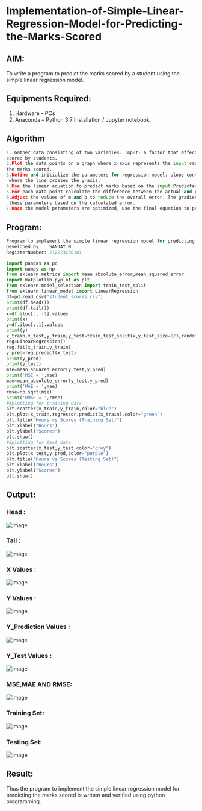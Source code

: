 # Implementation-of-Simple-Linear-Regression-Model-for-Predicting-the-Marks-Scored

## AIM:
To write a program to predict the marks scored by a student using the simple linear regression model.

## Equipments Required:
1. Hardware – PCs
2. Anaconda – Python 3.7 Installation / Jupyter notebook

## Algorithm
```python
1. Gather data consisting of two variables. Input- a factor that affects the marks and Output - the marks
scored by students.
2.Plot the data points on a graph where x-axis represents the input variable and y-axis represents
the marks scored.
3.Define and initialize the parameters for regression model: slope controls the steepness and intercept represents
 where the line crosses the y-axis.
4.Use the linear equation to predict marks based on the input Predicted Marks = m*(hours studied) + b.
5.For each data point calculate the difference between the actual and predicted marks.
6.Adjust the values of m and b to reduce the overall error. The gradient descent algorithm helps update
 these parameters based on the calculated error.
7.Once the model parameters are optimized, use the final equation to predict marks for any new input data.
```

## Program:
```PYTHON
Program to implement the simple linear regression model for predicting the marks scored.
Developed by:   SANJAY M
RegisterNumber: 212223230187
```


```python
import pandas as pd
import numpy as np
from sklearn.metrics import mean_absolute_error,mean_squared_error
import matplotlib.pyplot as plt
from sklearn.model_selection import train_test_split
from sklearn.linear_model import LinearRegression
df=pd.read_csv("student_scores.csv")
print(df.head())
print(df.tail())
x=df.iloc[:,:-1].values
print(x)
y=df.iloc[:,1].values
print(y)
x_train,x_test,y_train,y_test=train_test_split(x,y,test_size=1/3,random_state=0)
reg=LinearRegression()
reg.fit(x_train,y_train)
y_pred=reg.predict(x_test)
print(y_pred)
print(y_test)
mse=mean_squared_error(y_test,y_pred)
print('MSE = ',mse)
mae=mean_absolute_error(y_test,y_pred)
print('MAE = ',mae)
rmse=np.sqrt(mse)
print('RMSE = ',rmse)
##plotting for training data
plt.scatter(x_train,y_train,color="blue")
plt.plot(x_train,regressor.predict(x_train),color="green")
plt.title("Hours vs Scores (Training Set)")
plt.xlabel("Hours")
plt.ylabel("Scores")
plt.show()
##plotting for test data
plt.scatter(x_test,y_test,color="grey")
plt.plot(x_test,y_pred,color="purple")
plt.title("Hours vs Scores (Testing Set)")
plt.xlabel("Hours")
plt.ylabel("Scores")
plt.show()
```

## Output:
### Head :
![image](https://github.com/user-attachments/assets/7415d1c5-e4b8-47c7-811a-217ada324d12)
### Tail :
![image](https://github.com/user-attachments/assets/31cf813b-275a-4d65-99b8-75a4ec620916)
### X Values :
![image](https://github.com/user-attachments/assets/ccea127f-a128-46ad-8c94-36fe03d255aa)
### Y Values :
![image](https://github.com/user-attachments/assets/03db82b0-d1ba-4697-9848-5831e579a35b)
### Y_Prediction Values :
![image](https://github.com/user-attachments/assets/119ec830-e70a-427f-a55b-cba9517dca97)
### Y_Test Values :
![image](https://github.com/user-attachments/assets/7e6558cb-2434-4ae1-825e-a026e2a76aa5)
### MSE,MAE AND RMSE:
![image](https://github.com/user-attachments/assets/3c4a3bd5-ce86-4a36-a9b4-58a0e483d42d)
### Training Set:
![image](https://github.com/user-attachments/assets/159e043f-6e36-407f-857c-3a2b147e4bbc)
### Testing Set:
![image](https://github.com/user-attachments/assets/194759b3-e4f0-423e-8286-fbf5b5479391)

## Result:
Thus the program to implement the simple linear regression model for predicting the marks scored is written and verified using python programming.
